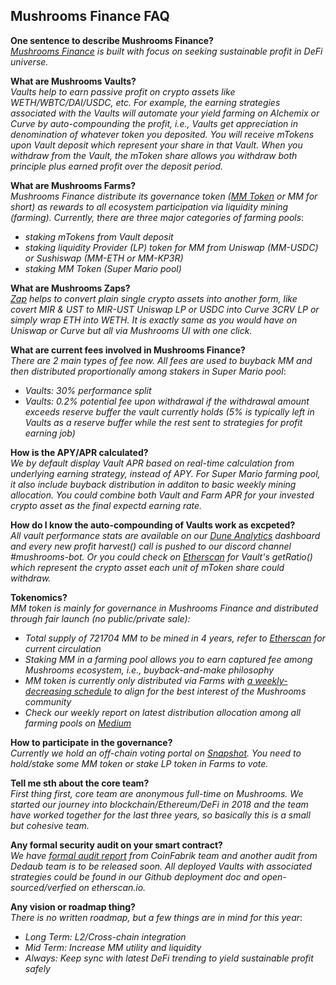 ## Mushrooms Finance FAQ

**One sentence to describe Mushrooms Finance?**  
_[Mushrooms Finance](https://mushrooms.finance/) is built with focus on seeking sustainable profit in DeFi universe._

**What are Mushrooms Vaults?**  
_Vaults help to earn passive profit on crypto assets like WETH/WBTC/DAI/USDC, etc. For example, the earning strategies associated with the Vaults will automate your yield farming on Alchemix or Curve by auto-compounding the profit, i.e., Vaults get appreciation in denomination of whatever token you deposited. You will receive mTokens upon Vault deposit which represent your share in that Vault. When you withdraw from the Vault, the mToken share allows you withdraw both principle plus earned profit over the deposit period._  

**What are Mushrooms Farms?**  
_Mushrooms Finance distribute its governance token ([MM Token](https://www.coingecko.com/en/coins/mm-token) or MM for short) as rewards to all ecosystem participation via liquidity mining (farming). Currently, there are three major categories of farming pools_:  
- _staking mTokens from Vault deposit_
- _staking liquidity Provider (LP) token for MM from Uniswap (MM-USDC) or Sushiswap (MM-ETH or MM-KP3R)_
- _staking MM Token (Super Mario pool)_

**What are Mushrooms Zaps?**  
_[Zap](https://mushrooms.finance/zaps) helps to convert plain single crypto assets into another form, like covert MIR & UST to MIR-UST Uniswap LP or USDC into Curve 3CRV LP or simply wrap ETH into WETH. It is exactly same as you would have on Uniswap or Curve but all via Mushrooms UI with one click._

**What are current fees involved in Mushrooms Finance?**    
_There are 2 main types of fee now. All fees are used to buyback MM and then distributed proportionally among stakers in Super Mario pool_:
- _Vaults: 30% performance split_
- _Vaults: 0.2% potential fee upon withdrawal if the withdrawal amount exceeds reserve buffer the vault currently holds (5% is typically left in Vaults as a reserve buffer while the rest sent to strategies for profit earning job)_

**How is the APY/APR calculated?**  
_We by default display Vault APR based on real-time calculation from underlying earning strategy, instead of APY. For Super Mario farming pool, it also include buyback distribution in additon to basic weekly mining allocation. You could combine both Vault and Farm APR for your invested crypto asset as the final expectd earning rate._

**How do I know the auto-compounding of Vaults work as excpeted?**  
_All vault performance stats are available on our [Dune Analytics](https://duneanalytics.com/mushrooms/mushrooms-finance) dashboard and every new profit harvest() call is pushed to our discord channel #mushrooms-bot. Or you could check on [Etherscan](https://www.etherscan.io) for Vault's getRatio() which represent the crypto asset each unit of mToken share could withdraw._

**Tokenomics?**  
_MM token is mainly for governance in Mushrooms Finance and distributed through fair launch (no public/private sale):_
- _Total supply of 721704 MM to be mined in 4 years, refer to [Etherscan](https://etherscan.io/token/0xa283aa7cfbb27ef0cfbcb2493dd9f4330e0fd304) for current circulation_
- _Staking MM in a farming pool allows you to earn captured fee among Mushrooms ecosystem, i.e., buyback-and-make philosophy_
- _MM token is currently only distributed via Farms with [a weekly-decreasing schedule](https://mushroomsfi.medium.com/mushrooms-finance-governance-token-distribution-schedule-25d633c96fc) to align for the best interest of the Mushrooms community_ 
- _Check our weekly report on latest distribution allocation among all farming pools on [Medium](https://mushroomsfi.medium.com/)_

**How to participate in the governance?**  
_Currently we hold an off-chain voting portal on [Snapshot](https://snapshot.org/#/mushroomsfi.eth/). You need to hold/stake some MM token or stake LP token in Farms to vote._

**Tell me sth about the core team?**  
_First thing first, core team are anonymous full-time on Mushrooms. We started our journey into blockchain/Ethereum/DeFi in 2018 and the team have worked together for the last three years, so basically this is a small but cohesive team._

**Any formal security audit on your smart contract?**  
_We have [formal audit report](https://blog.coinfabrik.com/mushroom-finance-smart-contract-audit/) from CoinFabrik team and another audit from Dedaub team is to be released soon. All deployed Vaults with associated strategies could be found in our Github deployment doc and open-sourced/verfied on etherscan.io._ 

**Any vision or roadmap thing?**  
_There is no written roadmap, but a few things are in mind for this year_:  
- _Long Term: L2/Cross-chain integration_
- _Mid Term: Increase MM utility and liquidity_
- _Always: Keep sync with latest DeFi trending to yield sustainable profit safely_

